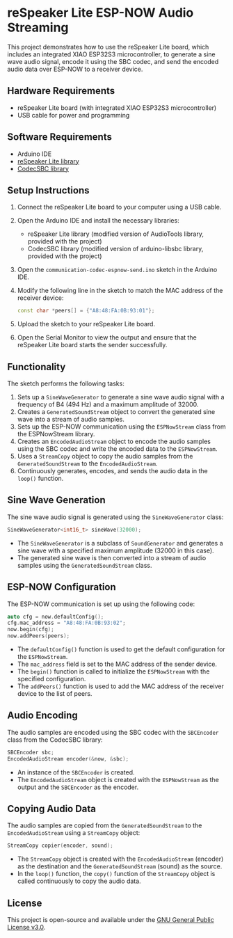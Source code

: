 # reSpeaker Lite ESP-NOW Audio Streaming

This project demonstrates how to use the reSpeaker Lite board, which includes an integrated XIAO ESP32S3 microcontroller, to generate a sine wave audio signal, encode it using the SBC codec, and send the encoded audio data over ESP-NOW to a receiver device.

## Hardware Requirements

- reSpeaker Lite board (with integrated XIAO ESP32S3 microcontroller)
- USB cable for power and programming

## Software Requirements

- Arduino IDE
- [reSpeaker Lite library](https://github.com/limengdu/reSpeaker_Lite-Arduino-Library.git)
- [CodecSBC library](https://github.com/limengdu/reSpeaker_Lite-libsbc.git)

## Setup Instructions

1. Connect the reSpeaker Lite board to your computer using a USB cable.

2. Open the Arduino IDE and install the necessary libraries:
   - reSpeaker Lite library (modified version of AudioTools library, provided with the project)
   - CodecSBC library (modified version of arduino-libsbc library, provided with the project)

3. Open the `communication-codec-espnow-send.ino` sketch in the Arduino IDE.

4. Modify the following line in the sketch to match the MAC address of the receiver device:

   ```cpp
   const char *peers[] = {"A8:48:FA:0B:93:01"};
   ```

5. Upload the sketch to your reSpeaker Lite board.

6. Open the Serial Monitor to view the output and ensure that the reSpeaker Lite board starts the sender successfully.

## Functionality

The sketch performs the following tasks:

1. Sets up a `SineWaveGenerator` to generate a sine wave audio signal with a frequency of B4 (494 Hz) and a maximum amplitude of 32000.
2. Creates a `GeneratedSoundStream` object to convert the generated sine wave into a stream of audio samples.
3. Sets up the ESP-NOW communication using the `ESPNowStream` class from the ESPNowStream library.
4. Creates an `EncodedAudioStream` object to encode the audio samples using the SBC codec and write the encoded data to the `ESPNowStream`.
5. Uses a `StreamCopy` object to copy the audio samples from the `GeneratedSoundStream` to the `EncodedAudioStream`.
6. Continuously generates, encodes, and sends the audio data in the `loop()` function.

## Sine Wave Generation

The sine wave audio signal is generated using the `SineWaveGenerator` class:

```cpp
SineWaveGenerator<int16_t> sineWave(32000);
```

- The `SineWaveGenerator` is a subclass of `SoundGenerator` and generates a sine wave with a specified maximum amplitude (32000 in this case).
- The generated sine wave is then converted into a stream of audio samples using the `GeneratedSoundStream` class.

## ESP-NOW Configuration

The ESP-NOW communication is set up using the following code:

```cpp
auto cfg = now.defaultConfig();
cfg.mac_address = "A8:48:FA:0B:93:02";
now.begin(cfg);
now.addPeers(peers);
```

- The `defaultConfig()` function is used to get the default configuration for the `ESPNowStream`.
- The `mac_address` field is set to the MAC address of the sender device.
- The `begin()` function is called to initialize the `ESPNowStream` with the specified configuration.
- The `addPeers()` function is used to add the MAC address of the receiver device to the list of peers.

## Audio Encoding

The audio samples are encoded using the SBC codec with the `SBCEncoder` class from the CodecSBC library:

```cpp
SBCEncoder sbc;
EncodedAudioStream encoder(&now, &sbc);
```

- An instance of the `SBCEncoder` is created.
- The `EncodedAudioStream` object is created with the `ESPNowStream` as the output and the `SBCEncoder` as the encoder.

## Copying Audio Data

The audio samples are copied from the `GeneratedSoundStream` to the `EncodedAudioStream` using a `StreamCopy` object:

```cpp
StreamCopy copier(encoder, sound);
```

- The `StreamCopy` object is created with the `EncodedAudioStream` (encoder) as the destination and the `GeneratedSoundStream` (sound) as the source.
- In the `loop()` function, the `copy()` function of the `StreamCopy` object is called continuously to copy the audio data.

## License

This project is open-source and available under the [GNU General Public License v3.0](LICENSE).
